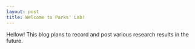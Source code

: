 ```yaml
---
layout: post
title: Welcome to Parks' Lab!
---
```

<div class="message">
  Hellow! This blog plans to record and post various research results in the future.
</div>